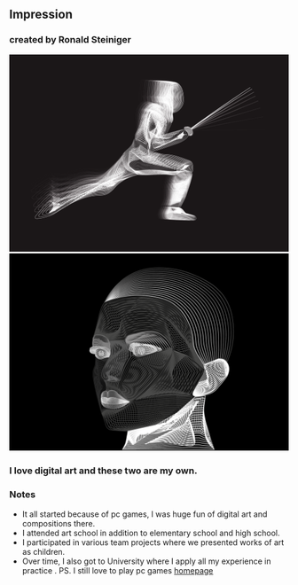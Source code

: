 ## Impression

### created by Ronald Steiniger
![Photo of my artwork](DAfencer.png) 
![Photo of my artwork](DGface.png) 
### I love digital art and these two are my own. 
### Notes
- It all started because of pc games, I was huge fun of digital art and compositions there.
- I attended art school in addition to elementary school and high school.
- I participated in various team projects where we presented works of art as children.
- Over time, I also got to University where I apply all my experience in practice .
PS. I still love to play pc games 
[homepage](https://github.com/RonaldRonno/english-for-designers/blob/main/README.md)
